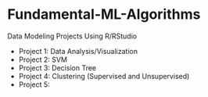 # Fundamental-ML-Algorithms

Data Modeling Projects Using R/RStudio
- Project 1: Data Analysis/Visualization
- Project 2: SVM
- Project 3: Decision Tree
- Project 4: Clustering (Supervised and Unsupervised)
- Project 5:
